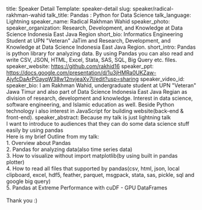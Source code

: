 title: Speaker Detail
Template: speaker-detail
slug: speaker/radical-rakhman-wahid
talk_title: Pandas : Python for Data Science
talk_language: Lightning
speaker_name: Radical Rakhman Wahid
speaker_photo: 
speaker_organization: Research, Development, and Knowledge at Data Science Indonesia East Java Region
short_bio: Informatics Engineering Student at UPN "Veteran" JaTim and Research, Development, and Knowledge at Data Science Indonesia East Java Region.
short_intro: Pandas is python library for analyzing data. By using Pandas you can also read and write CSV, JSON, HTML, Excel, Stata, SAS, SQL, Big Query etc. files.
speaker_website: https://github.com/rakhid16
speaker_ppt: https://docs.google.com/presentation/d/1u3jHMRa0UKZaw-AjyfcDaArPGayqW38w12nvjeaXv7I/edit?usp=sharing
speaker_video_id: 
speaker_bio: I am Rakhman Wahid, undergraduate student at UPN "Veteran" Jawa Timur and also part of Data Science Indonesia East Java Regian as division of research, development and knowledge. Interest in data science, software engineering, and Islamic education as well. Beside Python technology i also interest in JavaScript for building website(back-end & front-end).
speaker_abstract: Because my talk is just lightning talk<br>
    I want to introduce to audiences that they can do some data science stuff easily by using pandas<br>
    Here is my brief Outline from my talk:<br>
    1. Overview about Pandas<br>
    2. Pandas for analyzing data(also time series data)<br>
    3. How to visualize without import matplotlib(by using built in pandas plotter)<br>
    4. How to read all files that supported by pandas(csv, html, json, local clipboard, excel, hdf5, feather, parquet, msgpack, stata, sas, pickle, sql and google big query)<br>
    5. Pandas at Extreme Performance with cuDF - GPU DataFrames<br>
    <br>
    Thank you :)

